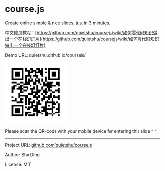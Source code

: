 # course.js

Create online simple & nice slides, just in 3 minutes.

中文傻瓜教程：[https://github.com/quietshu/coursejs/wiki/如何零代码知识做出一个在线幻灯片](https://github.com/quietshu/coursejs/wiki/如何零代码知识做出一个在线幻灯片)

Demo URL: [quietshu.github.io/coursejs/](http://quietshu.github.io/coursejs/)

![I'm a nice qrcode!](qrcode.png)

Please scan the QR-code with your mobile device for entering this slide ^ ^

---

Project URL: [github.com/quietshu/coursejs](https://github.com/quietshu/coursejs)

Author: Shu Ding

License: MIT

